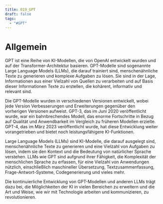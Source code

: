 ```yaml
---
title: 019_GPT
draft: false
tags:
  - "#GPT"
---
```

# Allgemein 

GPT ist eine Reihe von KI-Modellen, die von OpenAI entwickelt wurden und auf der Transformer-Architektur basieren. GPT-Modelle sind sogenannte Large Language Models (LLMs), die darauf trainiert sind, menschenähnliche Texte zu generieren und komplexe Aufgaben zu lösen. Sie sind in der Lage, Informationen aus einer Vielzahl von Quellen zu verarbeiten und auf Basis dieser Informationen Texte zu erstellen, die kohärent, informativ und relevant sind.

Die GPT-Modelle wurden in verschiedenen Versionen entwickelt, wobei jede Version Verbesserungen und Erweiterungen gegenüber den vorherigen Versionen aufweist. GPT-3, das im Juni 2020 veröffentlicht wurde, war ein bahnbrechendes Modell, das enorme Fortschritte in Bezug auf Qualität und Anwendbarkeit im Vergleich zu früheren Modellen erzielte. GPT-4, das im März 2023 veröffentlicht wurde, hat diese Entwicklung weiter vorangetrieben und bietet noch leistungsfähigere KI-Funktionen.

Large Language Models (LLMs) sind KI-Modelle, die darauf ausgelegt sind, menschenähnliche Texte zu generieren und eine Vielzahl von Aufgaben zu lösen, indem sie den Kontext und die Bedeutung von natürlicher Sprache verstehen. LLMs wie GPT sind aufgrund ihrer Fähigkeit, die Komplexität der menschlichen Sprache zu erfassen, für eine Vielzahl von Anwendungen nützlich, einschließlich maschineller Übersetzung, Textzusammenfassung, Frage-Antwort-Systeme, Codegenerierung und vieles mehr.

Die kontinuierliche Entwicklung von GPT-Modellen und anderen LLMs trägt dazu bei, die Möglichkeiten der KI in vielen Bereichen zu erweitern und die Art und Weise, wie wir mit Technologie arbeiten und kommunizieren, zu revolutionieren.

